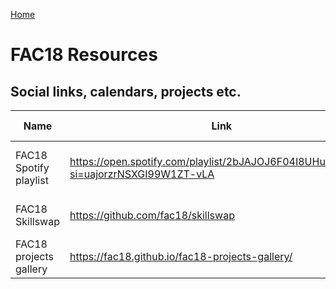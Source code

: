 [Home](../README.md)

# FAC18 Resources

## Social links, calendars, projects etc.

| Name          | Link          | What is it?  | Tip from
| ------------- | ------------- | ------------ | ------------ |
| FAC18 Spotify playlist | https://open.spotify.com/playlist/2bJAJOJ6F04I8UHuMNBnSU?si=uajorzrNSXGI99W1ZT-vLA | FAC18 Spotify playlist...add your music! | Reda
| FAC18 Skillswap | https://github.com/fac18/skillswap | if you have a skill to share... | Gillian 
| FAC18 projects gallery | https://fac18.github.io/fac18-projects-gallery/ | A gallery of our weekly projects | Reda